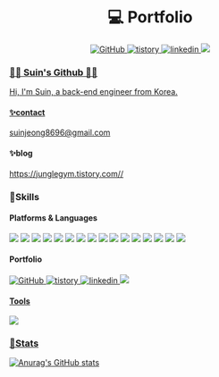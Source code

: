 
<div align=center><h1>💻 Portfolio </h1></div>
<div align=center> 
<a href = "https://github.com/suin524"><img alt="GitHub" src ="https://img.shields.io/badge/GitHub-181717.svg?&style=for-the-badge&logo=GitHub&logoColor=white"/>
<a href = "https://junglegym.tistory.com/"><img alt="tistory" src ="https://img.shields.io/badge/tistory-white.svg?&style=for-the-badge"/>
<a href = "https://www.linkedin.com/in/suin-jeong/"><img alt="linkedin" src ="https://img.shields.io/badge/Linkedin-0A66C2.svg?&style=for-the-badge&logo=linkedin&logoColor=white"/>
<a href="https://programmers.co.kr/events/sv_bootcamp_2023?fbclid=IwAR33UmZytwrrdmzlAtjVQZwfddHSACY2Dz4K5v_Rt3hg7gIiiMzA1zIUZoQ" target="_blank"> <img src="https://img.shields.io/badge/programmers-0B2343?style=for-the-badge&logo=programmers&logoColor=white"/>
</div>

### 👩‍💻 Suin's Github 👩‍💻

Hi, I'm Suin, a back-end engineer from Korea.
<!--
**suin524/suin524** is a ✨ _special_ ✨ repository because its `README.md` (this file) appears on your GitHub profile.

Here are some ideas to get you started:

- 🔭 I’m currently working on ...
- 🌱 I’m currently learning ...
- 👯 I’m looking to collaborate on ...
- 🤔 I’m looking for help with ...
- 💬 Ask me about ...
- 📫 How to reach me: ...
- 😄 Pronouns: ...
- ⚡ Fun fact: ...
-->
#### ✨contact 
suinjeong8696@gmail.com  

#### ✨blog  
https://junglegym.tistory.com//  

### 🌈Skills
#### Platforms & Languages
<img src="https://img.shields.io/badge/Python-3776AB?&style=plastic&logo=Python&logoColor=white"/> <img src="https://img.shields.io/badge/C-A8B9CC.svg?style=plastic&logo=C&logoColor=white"> <img src="https://img.shields.io/badge/java-007396?style=plastic&logo=java&logoColor=white"> 
<img src ="https://img.shields.io/badge/node.js-339933.svg?&style=plastic&logo=nodedotjs&logoColor=white"/> <img src ="https://img.shields.io/badge/HTML5-E34F26.svg?&style=plastic&logo=HTML5&logoColor=white"/> <img src ="https://img.shields.io/badge/CSS-1572B6.svg?&style=plastic&logo=CSS3&logoColor=white"/> <img src ="https://img.shields.io/badge/JavaScriipt-F7DF1E.svg?&style=plastic&logo=JavaScript&logoColor=black"/> <img src ="https://img.shields.io/badge/Spring-6DB33F.svg?&style=plastic&logo=Spring&logoColor=white"/> <img src ="https://img.shields.io/badge/Mysql-4479A1.svg?&style=plastic&logo=Mysql&logoColor=white"/> <img src ="https://img.shields.io/badge/Mongodb-47A248.svg?&style=plastic&logo=Mongodb&logoColor=white"/> <img src ="https://img.shields.io/badge/Mongoose-880000.svg?&style=plastic&logo=Mongoose&logoColor=white"/> <img src="https://img.shields.io/badge/express-000000?style=plastic&logo=express&logoColor=white"> <img src ="https://img.shields.io/badge/amazon aws-232F3E.svg?&style=plastic&logo=amazonaws&logoColor=white"/> <img src ="https://img.shields.io/badge/amazon s3-569A31.svg?&style=plastic&logo=amazons3&logoColor=white"/> <img src ="https://img.shields.io/badge/amazon ec2-FF9900.svg?&style=plastic&logo=amazonec2&logoColor=white"/> <img src ="https://img.shields.io/badge/Docker-2496ED.svg?&style=plastic&logo=Docker&logoColor=white"/>

#### Portfolio
<a href = "https://github.com/suin524"><img alt="GitHub" src ="https://img.shields.io/badge/GitHub-181717.svg?&style=plastic&logo=GitHub&logoColor=white"/>
<a href = "https://junglegym.tistory.com/"><img alt="tistory" src ="https://img.shields.io/badge/tistory-white.svg?&plastic"/>
<a href = "https://www.linkedin.com/in/suin-jeong/"><img alt="linkedin" src ="https://img.shields.io/badge/Linkedin-0A66C2.svg?&style=plastic&logo=linkedin&logoColor=white"/>
<a href="https://programmers.co.kr/events/sv_bootcamp_2023?fbclid=IwAR33UmZytwrrdmzlAtjVQZwfddHSACY2Dz4K5v_Rt3hg7gIiiMzA1zIUZoQ" target="_blank"> <img src="https://img.shields.io/badge/programmers-0B2343?style=plastic&logo=programmers&logoColor=white"/>

#### Tools
<img src="https://img.shields.io/badge/Git-F05032?style=plastic&logo=Git&logoColor=white"/>


### 🎇Stats
![Anurag's GitHub stats](https://github-readme-stats.vercel.app/api?username=suin524&show_icons=true&theme=tokyonight)




